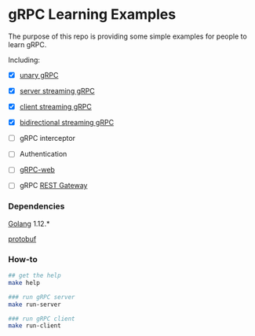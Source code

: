 # gRPC Learning Examples

The purpose of this repo is providing some simple examples for people to learn gRPC.

Including:

- [x] [unary gRPC](product-server/rpcserver/unary.go)

- [x] [server streaming gRPC](product-server/rpcserver/server-streaming.go)

- [x] [client streaming gRPC](product-server/rpcserver/client-streaming.go)

- [x] [bidirectional streaming gRPC](product-server/rpcserver/bidirectional-streaming.go)

- [ ] gRPC interceptor

- [ ] Authentication

- [ ] [gRPC-web](https://github.com/grpc/grpc-web)

- [ ] gRPC [REST Gateway](https://github.com/grpc-ecosystem/grpc-gateway)



### Dependencies

[Golang](https://golang.org/) 1.12.*

[protobuf](https://github.com/protocolbuffers/protobuf) 

### How-to
```bash
## get the help
make help

### run gRPC server
make run-server

### run gRPC client
make run-client
```

